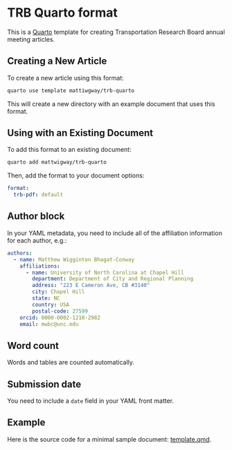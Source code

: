 
# TRB Quarto format

This is a [Quarto](https://quarto.org) template for creating Transportation Research Board annual meeting articles.

## Creating a New Article

To create a new article using this format:

```bash
quarto use template mattiwgway/trb-quarto
```

This will create a new directory with an example document that uses this format.

## Using with an Existing Document

To add this format to an existing document:

```bash
quarto add mattwigway/trb-quarto
```

Then, add the format to your document options:

```yaml
format:
  trb-pdf: default
```

## Author block

In your YAML metadata, you need to include all of the affiliation information for each author, e.g.:

```yaml
authors:
  - name: Matthew Wigginton Bhagat-Conway
    affiliations:
      - name: University of North Carolina at Chapel Hill
        department: Department of City and Regional Planning
        address: "223 E Cameron Ave, CB #3140"
        city: Chapel Hill
        state: NC
        country: USA
        postal-code: 27599
    orcid: 0000-0002-1210-2982
    email: mwbc@unc.edu
```

## Word count

Words and tables are counted automatically.

## Submission date

You need to include a `date` field in your YAML front matter.

## Example

Here is the source code for a minimal sample document: [template.qmd](template.qmd).

